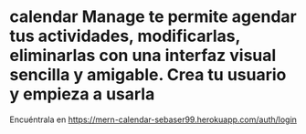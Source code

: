 # calendar Manage te permite agendar tus actividades, modificarlas, eliminarlas con una interfaz visual sencilla y amigable. Crea tu usuario y empieza a usarla

Encuéntrala en https://mern-calendar-sebaser99.herokuapp.com/auth/login
